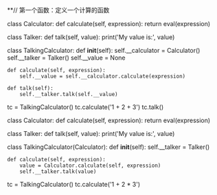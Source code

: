 **// 第一个函数：定义一个计算的函数

class Calculator:
    def calculate(self, expression):
        return eval(expression)
        
class Talker:
    def talk(self, value):
        print('My value is:', value)
        
class TalkingCalculator:
    def __init__(self):
        self.__calculator = Calculator()
        self.__talker = Talker()
        self.__value = None
        
    def calculate(self, expression):
        self.__value = self.__calculator.calculate(expression)
    
    def talk(self):
        self.__talker.talk(self.__value)
    

tc = TalkingCalculator()
tc.calculate('1 + 2 + 3')
tc.talk()

class Calculator:
    def calculate(self, expression):
        return eval(expression)
        
class Talker:
    def talk(self, value):
        print('My value is:', value)
        
class TalkingCalculator(Calculator):
    def __init__(self):
        self.__talker = Talker()
        
    def calculate(self, expression):
        value = Calculator.calculate(self, expression)
        self.__talker.talk(value)
        
tc = TalkingCalculator()
tc.calculate('1 + 2 * 3')
